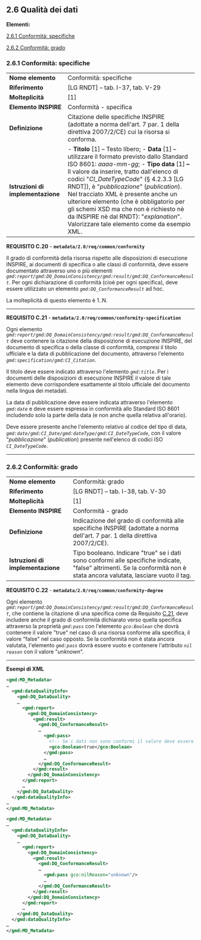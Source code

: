 ## 2.6 Qualità dei dati

**Elementi:**

[2.6.1 Conformità: specifiche](data-quality.md#261-conformità-specifiche)

[2.6.2 Conformità: grado](data-quality.md#262-conformità-grado)

### 2.6.1 Conformità: specifiche

|  |  |
| --- | --- |
| **Nome elemento** | Conformità: specifiche |
| **Riferimento** | [LG RNDT] – tab. I-37, tab. V-29 |
| **Molteplicità** | [1] |
| **Elemento INSPIRE** | Conformità - specifica |
| **Definizione** | Citazione delle specifiche INSPIRE (adottate a norma dell&#39;art. 7 par. 1 della direttiva 2007/2/CE) cui la risorsa si conforma. |
| **Istruzioni di implementazione** | - **Titolo** [1] – Testo libero; - **Data** [1] – utilizzare il formato previsto dallo Standard ISO 8601: _aaaa-mm-gg_; - **Tipo data** [1] **–** Il valore da inserire, tratto dall&#39;elenco di codici &quot;_CI\_DateTypeCode_&quot; (§ 4.2.3.3 [LG RNDT]), è &quot;_pubblicazione_&quot; (_publication_). Nel tracciato XML è presente anche un ulteriore elemento (che è obbligatorio per gli schemi XSD ma che non è richiesto nè da INSPIRE nè dal RNDT): &quot;_explanation_&quot;. Valorizzare tale elemento come da esempio XML. |

<a name=C.20>**REQUISITO C.20**</a> - **```metadata/2.0/req/common/conformity```**

Il grado di conformità della risorsa rispetto alle disposizioni di esecuzione INSPIRE, ai documenti di specifica o alle classi di conformità, deve essere documentato attraverso uno o più elementi _```gmd:report/gmd:DQ_DomainConsistency/gmd:result/gmd:DQ_ConformanceResult```_. Per ogni dichiarazione di conformità (cioè per ogni specifica), deve essere utilizzato un elemento _```gmd:DQ_ConformanceResult```_ ad hoc.

La molteplicità di questo elemento è 1..N.

---

<a name=C.21>**REQUISITO C.21**</a> - **```metadata/2.0/req/common/conformity-specification```**

Ogni elemento _```gmd:report/gmd:DQ_DomainConsistency/gmd:result/gmd:DQ_ConformanceResult```_ deve contenere la citazione della disposizione di esecuzione INSPIRE, del documento di specifica o della classe di conformità, compresi il titolo ufficiale e la data di pubblicazione del documento, attraverso l&#39;elemento _```gmd:specification/gmd:CI_Citation```_.

Il titolo deve essere indicato attraverso l&#39;elemento _```gmd:title```_. Per i documenti delle disposizioni di esecuzione INSPIRE il valore di tale elemento deve corrispondere esattamente al titolo ufficiale del documento nella lingua dei metadati.

La data di pubblicazione deve essere indicata attraverso l&#39;elemento _```gmd:date```_ e deve essere espressa in conformità allo Standard ISO 8601 includendo solo la parte della data (e non anche quella relativa all&#39;orario).

Deve essere presente anche l&#39;elemento relativo al codice del tipo di data, _```gmd:date/gmd:CI_Date/gmd:dateType/gmd:CI_DateTypeCode```_, con il valore &quot;_pubblicazione_&quot; (_publication_) presente nell&#39;elenco di codici ISO _```CI_DateTypeCode```_.

---


### 2.6.2 Conformità: grado

|  |  |
| --- | --- |
| **Nome elemento** | Conformità: grado |
| **Riferimento** | [LG RNDT] – tab. I-38, tab. V-30 |
| **Molteplicità** | [1] |
| **Elemento INSPIRE** | Conformità - grado |
| **Definizione** | Indicazione del grado di conformità alle specifiche INSPIRE (adottate a norma dell&#39;art. 7 par. 1 della direttiva 2007/2/CE). |
| **Istruzioni di implementazione** | Tipo booleano. Indicare &quot;true&quot; se i dati sono conformi alle specifiche indicate, &quot;false&quot; altrimenti. Se la conformità non è stata ancora valutata, lasciare vuoto il tag. |

<a name=C.22>**REQUISITO C.22**</a> - **```metadata/2.0/req/common/conformity-degree```**

Ogni elemento _```gmd:report/gmd:DQ_DomainConsistency/gmd:result/gmd:DQ_ConformanceResult```_, che contiene la citazione di una specifica come da Requisito [C.21](#C.21), deve includere anche il grado di conformità dichiarato verso quella specifica attraverso la proprietà _```gmd:pass```_ con l&#39;elemento _```gco:Boolean```_ che dovrà contenere il valore &quot;true&quot; nel caso di una risorsa conforme alla specifica, il valore &quot;false&quot; nel caso opposto. Se la conformità non è stata ancora valutata, l&#39;elemento _```gmd:pass```_ dovrà essere vuoto e contenere l&#39;attributo _```nil reason```_ con il valore &quot;_unknown_&quot;.

---

**Esempi di XML**

```xml
<gmd:MD_Metadata>
…
  <gmd:dataQualityInfo>
    <gmd:DQ_DataQuality>
    …
      <gmd:report>
        <gmd:DQ_DomainConsistency>
          <gmd:result>
            <gmd:DQ_ConformanceResult>
            …
              <gmd:pass>
                <!-- Se i dati non sono conformi il valore deve essere "false" -->
                <gco:Boolean>true</gco:Boolean>
              </gmd:pass>
              …
            </gmd:DQ_ConformanceResult>
          </gmd:result>
        </gmd:DQ_DomainConsistency>
      </gmd:report>
      …
    </gmd:DQ_DataQuality>
  </gmd:dataQualityInfo>
…
</gmd:MD_Metadata>
```    


```xml
<gmd:MD_Metadata>
…
  <gmd:dataQualityInfo>
    <gmd:DQ_DataQuality>
    …
      <gmd:report>
        <gmd:DQ_DomainConsistency>
          <gmd:result>
            <gmd:DQ_ConformanceResult>
            …
              <gmd:pass gco:nilReason="unknown"/>
              …
            </gmd:DQ_ConformanceResult>
          </gmd:result>
        </gmd:DQ_DomainConsistency>
      </gmd:report>
      …
    </gmd:DQ_DataQuality>
  </gmd:dataQualityInfo>
…
</gmd:MD_Metadata>
```
